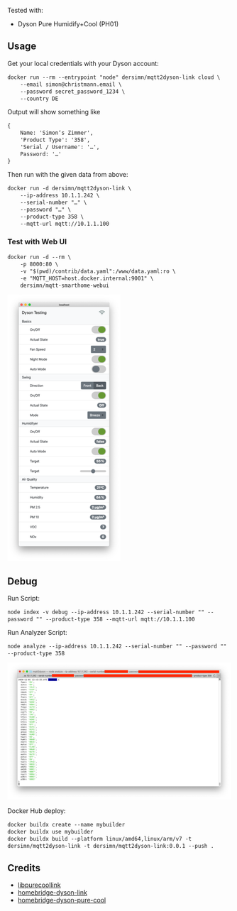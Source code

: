 Tested with:

- Dyson Pure Humidify+Cool (PH01)


## Usage

Get your local credentials with your Dyson account:

    docker run --rm --entrypoint "node" dersimn/mqtt2dyson-link cloud \
        --email simon@christmann.email \
        --password secret_password_1234 \
        --country DE

Output will show something like

    {
        Name: 'Simon‘s Zimmer',
        'Product Type': '358',
        'Serial / Username': '…',
        Password: '…'
    }

Then run with the given data from above:

    docker run -d dersimn/mqtt2dyson-link \
        --ip-address 10.1.1.242 \
        --serial-number "…" \
        --password "…" \
        --product-type 358 \
        --mqtt-url mqtt://10.1.1.100

### Test with Web UI

    docker run -d --rm \
        -p 8000:80 \
        -v "$(pwd)/contrib/data.yaml":/www/data.yaml:ro \
        -e "MQTT_HOST=host.docker.internal:9001" \
        dersimn/mqtt-smarthome-webui

[![](docs/webui_600.png)](docs/webui.png)

## Debug

Run Script:

    node index -v debug --ip-address 10.1.1.242 --serial-number "" --password "" --product-type 358 --mqtt-url mqtt://10.1.1.100

Run Analyzer Script:

    node analyze --ip-address 10.1.1.242 --serial-number "" --password "" --product-type 358

[![](docs/analyze_600.png)](docs/analyze.png)

Docker Hub deploy:

    docker buildx create --name mybuilder
    docker buildx use mybuilder
    docker buildx build --platform linux/amd64,linux/arm/v7 -t dersimn/mqtt2dyson-link -t dersimn/mqtt2dyson-link:0.0.1 --push .

## Credits

- [libpurecoollink](http://github.com/CharlesBlonde/libpurecoollink)
- [homebridge-dyson-link](https://github.com/joe-ng/homebridge-dyson-link)
- [homebridge-dyson-pure-cool](https://github.com/lukasroegner/homebridge-dyson-pure-cool)